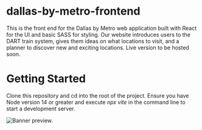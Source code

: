 # dallas-by-metro-frontend

This is the front end for the Dallas by Metro web application built with React for the UI and basic SASS for styling.
Our website introduces users to the DART train system, gives them ideas on what locations to visit, and a planner to discover new and exciting locations.
Live version to be hosted soon.

# Getting Started

Clone this repository and cd into the root of the project. Ensure you have Node version 14 or greater and execute _npx vite_ in the command line to start a development server.

![Banner preview.](https://github.com/DartExplore/dallas-by-metro-frontend/assets/18405628/26a8d285-64d5-4b43-aa34-346dd5b18850)
